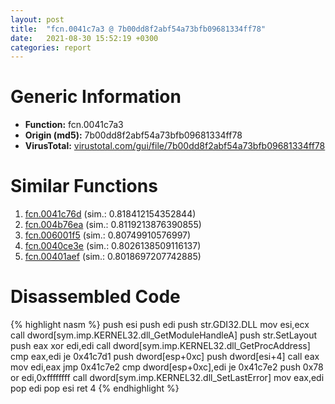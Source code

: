 ```yaml
---
layout: post
title:  "fcn.0041c7a3 @ 7b00dd8f2abf54a73bfb09681334ff78"
date:   2021-08-30 15:52:19 +0300
categories: report
---
```


# Generic Information
- **Function:** fcn.0041c7a3
- **Origin (md5):** 7b00dd8f2abf54a73bfb09681334ff78
- **VirusTotal:** [virustotal.com/gui/file/7b00dd8f2abf54a73bfb09681334ff78][virustotal_ref]



# Similar Functions

1. [fcn.0041c76d][similar_1_ref] (sim.: 0.818412154352844)
2. [fcn.004b76ea][similar_2_ref] (sim.: 0.8119213876390855)
3. [fcn.006001f5][similar_3_ref] (sim.: 0.80749910576997)
4. [fcn.0040ce3e][similar_4_ref] (sim.: 0.8026138509116137)
5. [fcn.00401aef][similar_5_ref] (sim.: 0.8018697207742885)


# Disassembled Code

{% highlight nasm %}
push esi
push edi
push str.GDI32.DLL
mov esi,ecx
call dword[sym.imp.KERNEL32.dll_GetModuleHandleA]
push str.SetLayout
push eax
xor edi,edi
call dword[sym.imp.KERNEL32.dll_GetProcAddress]
cmp eax,edi
je 0x41c7d1
push dword[esp+0xc]
push dword[esi+4]
call eax
mov edi,eax
jmp 0x41c7e2
cmp dword[esp+0xc],edi
je 0x41c7e2
push 0x78
or edi,0xffffffff
call dword[sym.imp.KERNEL32.dll_SetLastError]
mov eax,edi
pop edi
pop esi
ret 4
{% endhighlight %}


[similar_1_ref]: /report/fcn.0041c76d@7b00dd8f2abf54a73bfb09681334ff78
[similar_2_ref]: /report/fcn.004b76ea@3e981d1767f44f5fe2446a49ffe52f4e
[similar_3_ref]: /report/fcn.006001f5@52d540e8e13e0f0bbb8946b2363a382d
[similar_4_ref]: /report/fcn.0040ce3e@a2475448bf4050c1583e1970984a4d00
[similar_5_ref]: /report/fcn.00401aef@73677cb40830e94fbfb5483ff33e40b9
[virustotal_ref]: https://www.virustotal.com/gui/file/7b00dd8f2abf54a73bfb09681334ff78